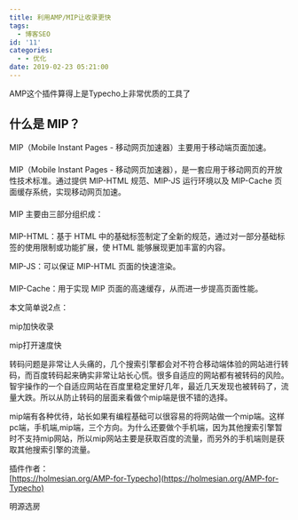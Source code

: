 ```yaml
---
title: 利用AMP/MIP让收录更快
tags:
  - 博客SEO
id: '11'
categories:
  - - 优化
date: 2019-02-23 05:21:00
---
```


AMP这个插件算得上是Typecho上非常优质的工具了

## 什么是 MIP？

MIP（Mobile Instant Pages - 移动网页加速器）主要用于移动端页面加速。  
　　  
MIP（Mobile Instant Pages - 移动网页加速器），是一套应用于移动网页的开放性技术标准。通过提供 MIP-HTML 规范、MIP-JS 运行环境以及 MIP-Cache 页面缓存系统，实现移动网页加速。  
　　  
MIP 主要由三部分组织成：  
　　  
MIP-HTML：基于 HTML 中的基础标签制定了全新的规范，通过对一部分基础标签的使用限制或功能扩展，使 HTML 能够展现更加丰富的内容。 　　

MIP-JS：可以保证 MIP-HTML 页面的快速渲染。 　  
　  
MIP-Cache：用于实现 MIP 页面的高速缓存，从而进一步提高页面性能。

本文简单说2点：

mip加快收录

mip打开速度快

转码问题是非常让人头痛的，几个搜索引擎都会对不符合移动端体验的网站进行转码，而百度转码起来确实非常让站长心慌。很多自适应的网站都有被转码的风险。智宇操作的一个自适应网站在百度里稳定里好几年，最近几天发现也被转码了，流量大跌。所以从防止转码的层面来看做个mip端是很不错的选择。 　　

mip端有各种优待，站长如果有编程基础可以很容易的将网站做一个mip端。这样pc端，手机端,mip端，三个方向。为什么还要做个手机端，因为其他搜索引擎暂时不支持mip网站，所以mip网站主要是获取百度的流量，而另外的手机端则是获取其他搜索引擎的流量。

插件作者：  
[https://holmesian.org/AMP-for-Typecho](https://holmesian.org/AMP-for-Typecho)

明源选房